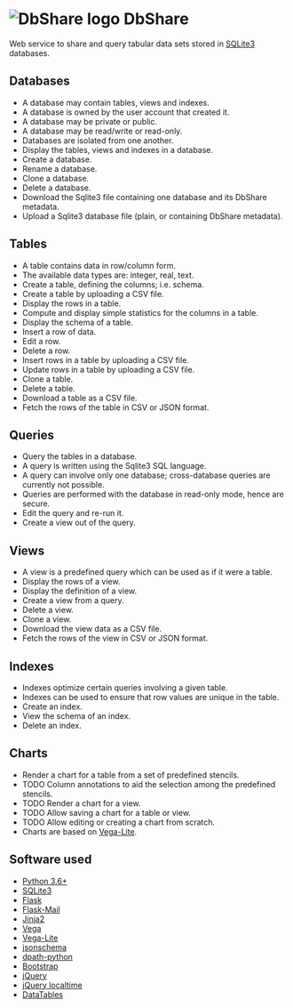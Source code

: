# ![DbShare logo](https://raw.githubusercontent.com/pekrau/DbShare/master/dbshare/static/dbshare-32.png) DbShare

Web service to share and query tabular data sets stored in
[SQLite3](https://www.sqlite.org/) databases.

## Databases

- A database may contain tables, views and indexes.
- A database is owned by the user account that created it.
- A database may be private or public.
- A database may be read/write or read-only.
- Databases are isolated from one another.
- Display the tables, views and indexes in a database.
- Create a database.
- Rename a database.
- Clone a database.
- Delete a database.
- Download the Sqlite3 file containing one database and its DbShare metadata.
- Upload a Sqlite3 database file (plain, or containing DbShare metadata).

## Tables

- A table contains data in row/column form.
- The available data types are: integer, real, text.
- Create a table, defining the columns; i.e. schema.
- Create a table by uploading a CSV file.
- Display the rows in a table.
- Compute and display simple statistics for the columns in a table.
- Display the schema of a table.
- Insert a row of data.
- Edit a row.
- Delete a row.
- Insert rows in a table by uploading a CSV file.
- Update rows in a table by uploading a CSV file.
- Clone a table.
- Delete a table.
- Download a table as a CSV file.
- Fetch the rows of the table in CSV or JSON format.

## Queries

- Query the tables in a database.
- A query is written using the Sqlite3 SQL language.
- A query can involve only one database; cross-database queries are
  currently not possible.
- Queries are performed with the database in read-only mode, hence are secure.
- Edit the query and re-run it.
- Create a view out of the query.

## Views

- A view is a predefined query which can be used as if it were a table.
- Display the rows of a view.
- Display the definition of a view.
- Create a view from a query.
- Delete a view.
- Clone a view.
- Download the view data as a CSV file.
- Fetch the rows of the view in CSV or JSON format.

## Indexes

- Indexes optimize certain queries involving a given table.
- Indexes can be used to ensure that row values are unique in the table.
- Create an index.
- View the schema of an index.
- Delete an index.

## Charts

- Render a chart for a table from a set of predefined stencils.
- TODO Column annotations to aid the selection among the predefined stencils.
- TODO Render a chart for a view.
- TODO Allow saving a chart for a table or view.
- TODO Allow editing or creating a chart from scratch.
- Charts are based on [Vega-Lite](https://vega.github.io/vega-lite/).

## Software used

- [Python 3.6+](https://www.python.org/)
- [SQLite3](https://www.sqlite.org/)
- [Flask](http://flask.pocoo.org/)
- [Flask-Mail](https://pythonhosted.org/Flask-Mail/)
- [Jinja2](http://jinja.pocoo.org/docs)
- [Vega](https://vega.github.io/vega/)
- [Vega-Lite](https://vega.github.io/vega-lite/)
- [jsonschema](https://github.com/Julian/jsonschema)
- [dpath-python](https://github.com/akesterson/dpath-python)
- [Bootstrap](https://getbootstrap.com/)
- [jQuery](https://jquery.com/)
- [jQuery localtime](https://plugins.jquery.com/jquery.localtime/)
- [DataTables](https://datatables.net/)
